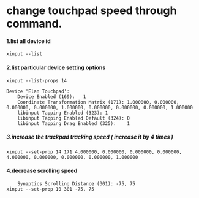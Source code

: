 # change touchpad speed through command.

#### 1.list all device id
```
xinput --list
```

#### 2.list particular device setting options
```
xinput --list-props 14

Device 'Elan Touchpad':
	Device Enabled (169):	1
	Coordinate Transformation Matrix (171):	1.000000, 0.000000, 0.000000, 0.000000, 1.000000, 0.000000, 0.000000, 0.000000, 1.000000
	libinput Tapping Enabled (323):	1
	libinput Tapping Enabled Default (324):	0
	libinput Tapping Drag Enabled (325):	1

```

##### 3.increase the trackpad tracking speed ( increase it by 4 times )
```
xinput --set-prop 14 171 4.000000, 0.000000, 0.000000, 0.000000, 4.000000, 0.000000, 0.000000, 0.000000, 1.000000
```

#### 4.decrease scrolling speed
```
    Synaptics Scrolling Distance (301):	-75, 75
xinput --set-prop 10 301 -75, 75
```